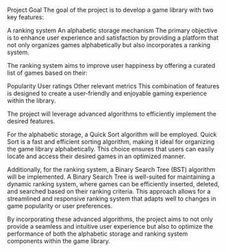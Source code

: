 
Project Goal
The goal of the project is to develop a game library with two key features:

A ranking system
An alphabetic storage mechanism
The primary objective is to enhance user experience and satisfaction by providing a platform that not only organizes games alphabetically but also incorporates a ranking system.

The ranking system aims to improve user happiness by offering a curated list of games based on their:

Popularity
User ratings
Other relevant metrics
This combination of features is designed to create a user-friendly and enjoyable gaming experience within the library.

The project will leverage advanced algorithms to efficiently implement the desired features.

For the alphabetic storage, a Quick Sort algorithm will be employed. Quick Sort is a fast and efficient sorting algorithm, making it ideal for organizing the game library alphabetically. This choice ensures that users can easily locate and access their desired games in an optimized manner.

Additionally, for the ranking system, a Binary Search Tree (BST) algorithm will be implemented. A Binary Search Tree is well-suited for maintaining a dynamic ranking system, where games can be efficiently inserted, deleted, and searched based on their ranking criteria. This approach allows for a streamlined and responsive ranking system that adapts well to changes in game popularity or user preferences.

By incorporating these advanced algorithms, the project aims to not only provide a seamless and intuitive user experience but also to optimize the performance of both the alphabetic storage and ranking system components within the game library.
